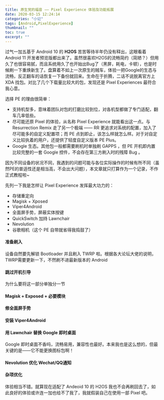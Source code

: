 ```yaml
---
title: 原生党的福音 —— Pixel Experience 体验及功能拓展
date: 2020-03-15 12:24:14
categories: "小记"
tags: [Android,PixelExperience]
thumbnail: ""
toc: true
excerpt: ""
--- 
```

过气一加五基于 Android 10 的 **H2OS** 苦苦等待半年仍没有释出，这眼看着 Android 11 开发者预览版都出来了。虽然很喜欢H2OS的流畅简约（简陋？）但用久了也很容易腻，而且系统用久了也开始出Bug了（黑屏，耗电，卡顿），也是时候刷一下重焕新生了。盘算着不如上一次原生的贼车，体验一把Google的生态与流畅，反正翻车的话恢复一下备份就回来。生命在于折腾，二话不说脱离官方上 XDA 找包。对比了几个下载量比较大的包，发现还是 Pixel Experiences 最符合我心意。

选择 PE 的理由很简单：

- 支持机型多，意味着团队对包的打磨比较到位，对各机型都做了专门适配，翻车几率低些。
- 尽可能还原 Pixel 的体验，从名称 Pixel Experience 就能看出这一点。与 Resurrection Remix 走了另一个极端 —— RR 更追求对系统的配置，加入了尽可能多的自定义配置项；而 PE 点到即止，该怎么样就怎么样。对于对自定义比较执着的用户，还提供了轻度自定义版本 PE Plus。
- Google 生态。其他包一般都需要刷机时单独刷 GAPPS ，但 PE 开机即内置比较完整的一套 Google 控件，不会存在第三方刷入时的残障 Bug 。

因为不同设备的状况不同，我遇到的问题可能与各位实际操作的时候有所不同（虽然PE的普适性还是相当高，不会出大问题），本文章就只打算作为一个记录，不作正式教程啦~

先列一下我是怎样让 Pixel Experience 发挥最大功力的：

- 存储重定向
- Magisk + Xposed
- Viper4Android
- 全面屏手势，屏蔽实体按键
- QuickSwitch 加持 Lawnchair
- Nevolution
- 谷歌相机（这个 PE 自带就省得我捣鼓了）

#### 准备刷入
设备自然要先解锁 Bootloader 并且刷入 TWRP 啦。根据各大论坛大佬的说明，TWRP需要更新一下，不然刷不进最新版本的 Android

#### 跳过开机引导
为什么要将这一部分单独分一节

#### Magisk + Exposed + 必要模块

#### 修全面屏手势

#### 安装 Viper4Android

#### 用 Lawnchair 替换 Google 即时桌面
Google 即时桌面不香吗，流畅易用，兼容性也最好。本来我也是这么想的，但最关键的是——它不能更换图标包啊！

#### Nevolution 优化 Wechat/QQ通知

#### 杂项优化

体验相当不错。就算现在适配了 Andeoid 10 的 H2OS 我也不会再刷回去了，如此良好的体验或许连一加也给不了我了，我就假装自己在使用一部 Pixel 吧。